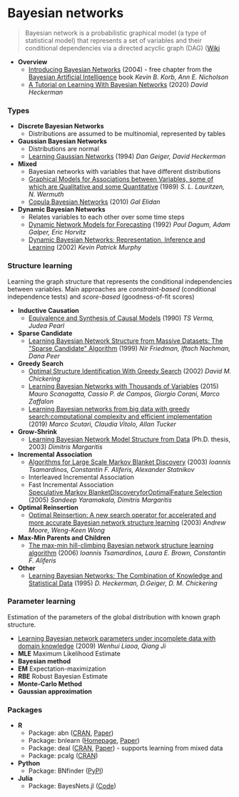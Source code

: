 # Bayesian networks
> Bayesian network is a probabilistic graphical model (a type of statistical model) that represents a set of variables and their conditional dependencies via a directed acyclic graph (DAG) ([Wiki](https://en.wikipedia.org/wiki/Bayesian_network)

- **Overview**
  - [Introducing Bayesian Networks](https://bayesian-intelligence.com/publications/bai/book/BAI_Chapter2.pdf) (2004) - free chapter from the [Bayesian Artificial Intelligence](https://bayesian-intelligence.com/publications/bai/) book *Kevin B. Korb, Ann E. Nicholson*
  - [A Tutorial on Learning With Bayesian Networks](https://arxiv.org/pdf/2002.00269.pdf) (2020) *David Heckerman*


### Types
- **Discrete Bayesian Networks**
  - Distributions are assumed to be multinomial, represented by tables
- **Gaussian Bayesian Networks**
  - Distributions are normal
  - [Learning Gaussian Networks](https://arxiv.org/pdf/1302.6808.pdf) (1994) *Dan Geiger, David Heckerman*
- **Mixed**
  - Bayesian networks with variables that have different distributions
  - [Graphical Models for Associations between Variables, some of which are Qualitative and some Quantitative](https://projecteuclid.org/euclid.aos/1176347003) (1989) *S. L. Lauritzen, N. Wermuth*
  - [Copula Bayesian Networks](https://papers.nips.cc/paper/3956-copula-bayesian-networks.pdf) (2010) *Gal Elidan*
- **Dynamic Bayesian Networks**
  - Relates variables to each other over some time steps
  - [Dynamic Network Models for Forecasting](http://erichorvitz.com/dynamic_network_models_UAI_1992.pdf) (1992) *Paul Dagum, Adam Galper, Eric Horvitz*
  - [Dynamic Bayesian Networks: Representation, Inference and Learning](https://www.cs.ubc.ca/~murphyk/Thesis/thesis.pdf) (2002) *Kevin Patrick Murphy*

### Structure learning
Learning the graph structure that represents the conditional independencies between variables. Main approaches are *constraint-based* (conditional independence tests) and *score-based* (goodness-of-fit scores)
- **Inductive Causation**
  - [Equivalence and Synthesis of Causal Models](https://arxiv.org/pdf/1304.1108.pdf) (1990) *TS Verma, Judea Pearl*
- **Sparse Candidate**
  - [Learning Bayesian Network Structure from Massive Datasets: The "Sparse Candidate" Algorithm](https://arxiv.org/pdf/1301.6696.pdf) (1999) *Nir Friedman, Iftach Nachman, Dana Peer*
- **Greedy Search**
  - [Optimal Structure Identification With Greedy Search](http://www.ai.mit.edu/projects/jmlr/papers/volume3/chickering02b/chickering02b.pdf) (2002) *David M. Chickering*
  - [Learning Bayesian Networks with Thousands of Variables](https://papers.nips.cc/paper/5803-learning-bayesian-networks-with-thousands-of-variables.pdf) (2015) *Mauro Scanagatta, Cassio P. de Campos, Giorgio Corani, Marco Zaffalon*
  - [Learning Bayesian networks from big data with greedy search:computational complexity and efficient implementation](https://link.springer.com/content/pdf/10.1007%2Fs11222-019-09857-1.pdf) (2019) *Marco Scutari, Claudia Vitolo, Allan Tucker*
- **Grow-Shrink**
  - [Learning Bayesian Network Model Structure from Data](https://www.cs.cmu.edu/~dmarg/Papers/PhD-Thesis-Margaritis.pdf) (Ph.D. thesis, 2003) *Dimitris Margaritis*
- **Incremental Association**
  - [Algorithms for Large Scale Markov Blanket Discovery](https://www.aaai.org/Papers/FLAIRS/2003/Flairs03-073.pdf) (2003) *Ioannis Tsamardinos, Constantin F. Aliferis, Alexander Statnikov*
  - Interleaved Incremental Association
  - Fast Incremental Association  
    [Speculative Markov BlanketDiscoveryforOptimalFeature Selection](http://www.cs.cmu.edu/~dmarg/Papers/Yaramakala-Margaritis-ICDM05.pdf) (2005) *Sandeep Yaramakala, Dimitris Margaritis*
- **Optimal Reinsertion**
  - [Optimal Reinsertion: A new search operator for accelerated and more accurate Bayesian network structure learning](https://web.engr.oregonstate.edu/~wongwe/papers/pdf/optreinsert.2003.pdf) (2003) *Andrew Moore, Weng-Keen Wong*
- **Max-Min Parents and Children**
  - [The max-min hill-climbing Bayesian network structure learning algorithm](https://link.springer.com/content/pdf/10.1007%2Fs10994-006-6889-7.pdf) (2006) *Ioannis Tsamardinos, Laura E. Brown, Constantin F. Aliferis*
- **Other**
  - [Learning Bayesian Networks: The Combination of Knowledge and Statistical Data](http://www.cs.technion.ac.il/~dang/journal_papers/heckerman1995learning.pdf) (1995) *D. Heckerman, D.Geiger, D. M. Chickering*

### Parameter learning
Estimation of the parameters of the global distribution with known graph structure.
- [Learning Bayesian network parameters under incomplete data with domain knowledge](https://www.ecse.rpi.edu/~qji/Papers/PR_wenhui.pdf) (2009) *Wenhui Liaoa, Qiang Ji*
- **MLE** Maximum Likelihood Estimate
- **Bayesian method**
- **EM** Expectation-maximization
- **RBE** Robust Bayesian Estimate
- **Monte-Carlo Method**
- **Gaussian approximation**

### Packages
- **R**
  - Package: abn ([CRAN](https://cran.r-project.org/web/packages/abn/index.html), [Paper](https://arxiv.org/pdf/1911.09006.pdf))
  - Package: bnlearn ([Homepage](https://www.bnlearn.com/), [Paper](https://arxiv.org/pdf/0908.3817.pdf))
  - Package: deal ([CRAN](https://cran.r-project.org/web/packages/deal/), [Paper](https://core.ac.uk/download/pdf/6303113.pdf)) - supports learning from mixed data
  - Package: pcalg ([CRAN](https://cran.r-project.org/web/packages/pcalg/))
- **Python**
  - Package: BNfinder ([PyPI](https://pypi.org/project/BNfinder/))
- **Julia**
  - Package: BayesNets.jl ([Code](https://github.com/sisl/BayesNets.jl))

